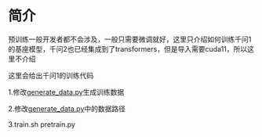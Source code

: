 # 简介
预训练一般开发者都不会涉及，一般只需要微调就好，这里只介绍如何训练千问1的基座模型，千问2也已经集成到了transformers，但是导入需要cuda11，所以这里不介绍

这里会给出千问1的训练代码

1.修改[generate_data.py](generate_data.py)生成训练数据

2.修改[generate_data.py](generate_data.py)中的数据路径

3.train.sh pretrain.py
